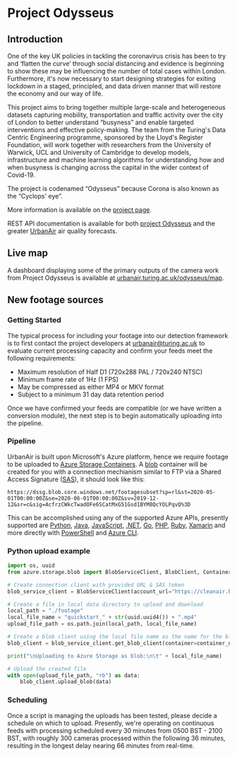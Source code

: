 # Project Odysseus

## Introduction

One of the key UK policies in tackling the coronavirus crisis has been to try and ‘flatten the curve’ through social distancing and evidence is beginning to show these may be influencing the number of total cases within London. Furthermore, it's now necessary to start designing strategies for exiting lockdown in a staged, principled, and data driven manner that will restore the economy and our way of life.

This project aims to bring together multiple large-scale and heterogeneous datasets capturing mobility, transportation and traffic activity over the city of London to better understand “busyness” and enable targeted interventions and effective policy-making. The team from the Turing's Data Centric Engineering programme, sponsored by the Lloyd's Register Foundation, will work together with researchers from the University of Warwick, UCL and University of Cambridge to develop models, infrastructure and machine learning algorithms for understanding how and when busyness is changing across the capital in the wider context of Covid-19.

The project is codenamed “Odysseus” because Corona is also known as the “Cyclops' eye”.

More information is available on the [project page](https://www.turing.ac.uk/research/research-projects/project-odysseus-understanding-london-busyness-and-exiting-lockdown).

REST API documentation is available for both [project Odysseus](https://urbanair.turing.ac.uk/odysseus/docs) and the greater [UrbanAir](https://urbanair.turing.ac.uk/docs) air quality forecasts.

## Live map

A dashboard displaying some of the primary outputs of the camera work from Project Odysseus is available at [urbanair.turing.ac.uk/odysseus/map](https://urbanair.turing.ac.uk/odysseus/map).

## New footage sources
### Getting Started
The typical process for including your footage into our detection framework is to first contact the project developers at [urbanair@turing.ac.uk](mailto:urbanair@turing.ac.uk) to evaluate current processing capacity and confirm your feeds meet the following requirements:

 - Maximum resolution of Half D1 (720x288 PAL / 720x240 NTSC)
 - Minimum frame rate of 1Hz (1 FPS)
 - May be compressed as either MP4 or MKV format
 - Subject to a minimum 31 day data retention period

Once we have confirmed your feeds are compatible (or we have written a conversion module), the next step is to begin automatically uploading into the pipeline.

### Pipeline
UrbanAir is built upon Microsoft's Azure platform, hence we require footage to be uploaded to [Azure Storage Containers](https://docs.microsoft.com/en-us/azure/storage/common/storage-account-overview). A [blob](https://docs.microsoft.com/en-us/azure/storage/blobs/storage-blobs-introduction) container will be created for you with a connection mechianism similar to FTP via a Shared Access Signature ([SAS](https://docs.microsoft.com/en-us/azure/storage/common/storage-sas-overview)), it should look like this:
```
https://dssg.blob.core.windows.net/footagesubset?sp=rl&st=2020-05-01T00:00:00Z&se=2020-06-01T00:00:00Z&sv=2019-12-12&sr=c&sig=AcfrzCWkcTwadOFe6SCatMxG51Gsd1BYM8QcYOLPqvQ%3D
```

This can be accomplished using any of the supported Azure APIs, presently supported are [Python](https://docs.microsoft.com/en-us/azure/storage/blobs/storage-quickstart-blobs-python), [Java](https://docs.microsoft.com/en-us/azure/storage/blobs/storage-quickstart-blobs-java), [JavaScript](https://docs.microsoft.com/en-us/azure/storage/blobs/storage-quickstart-blobs-nodejs), [.NET](https://docs.microsoft.com/en-us/azure/storage/blobs/storage-quickstart-blobs-dotnet), [Go](), [PHP](https://docs.microsoft.com/en-us/azure/storage/blobs/storage-quickstart-blobs-php?tabs=windows), [Ruby](https://docs.microsoft.com/en-us/azure/storage/blobs/storage-quickstart-blobs-ruby), [Xamarin](https://docs.microsoft.com/en-us/azure/storage/blobs/storage-quickstart-blobs-xamarin) and more directly with [PowerShell](https://docs.microsoft.com/en-us/azure/storage/blobs/storage-quickstart-blobs-powershell) and [Azure CLI](https://docs.microsoft.com/en-us/azure/storage/blobs/storage-quickstart-blobs-cli).

### Python upload example 
```python
import os, uuid
from azure.storage.blob import BlobServiceClient, BlobClient, ContainerClient

# Create connection client with provided URL & SAS token
blob_service_client = BlobServiceClient(account_url="https://cleanair.blob.core.windows.net", credential="<demo>")

# Create a file in local data directory to upload and download
local_path = "./footage"
local_file_name = "quickstart_" + str(uuid.uuid4()) + ".mp4"
upload_file_path = os.path.join(local_path, local_file_name)

# Create a blob client using the local file name as the name for the blob
blob_client = blob_service_client.get_blob_client(container=container_name, blob=local_file_name)

print("\nUploading to Azure Storage as blob:\n\t" + local_file_name)

# Upload the created file
with open(upload_file_path, "rb") as data:
    blob_client.upload_blob(data)
```

### Scheduling
Once a script is managing the uploads has been tested, please decide a schedule on which to upload. Presently, we're operating on continuous feeds with processing scheduled every 30 minutes from 0500 BST - 2100 BST, with roughly 300 cameras processed within the following 36 minutes, resulting in the longest delay nearing 66 minutes from real-time.